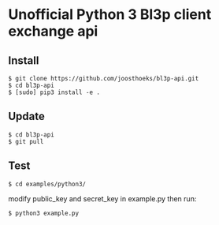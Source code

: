 Unofficial Python 3 Bl3p client exchange api
===

## Install
```
$ git clone https://github.com/joosthoeks/bl3p-api.git
$ cd bl3p-api
$ [sudo] pip3 install -e .
```

## Update
```
$ cd bl3p-api
$ git pull
```

## Test
```
$ cd examples/python3/
```
modify public_key and secret_key in example.py then run:
```
$ python3 example.py
```

